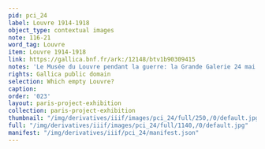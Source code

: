 ```yaml
---
pid: pci_24
label: Louvre 1914-1918
object_type: contextual images
note: 116-21
word_tag: Louvre
item: Louvre 1914-1918
link: https://gallica.bnf.fr/ark:/12148/btv1b90309415
notes: 'Le Musée du Louvre pendant la guerre: la Grande Galerie 24 mai 1918'
rights: Gallica public domain
selection: Which empty Louvre?
caption: 
order: '023'
layout: paris-project-exhibition
collection: paris-project-exhibition
thumbnail: "/img/derivatives/iiif/images/pci_24/full/250,/0/default.jpg"
full: "/img/derivatives/iiif/images/pci_24/full/1140,/0/default.jpg"
manifest: "/img/derivatives/iiif/pci_24/manifest.json"
---
```

